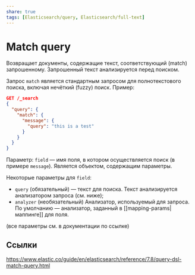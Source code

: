 ```yaml
---
share: true
tags: [Elasticsearch/query, Elasticsearch/full-text]
---
```

# Match query
Возвращает документы, содержащие текст, соответствующий (match) запрошенному. Запрошенный текст анализируется перед поиском.

Запрос `match` является стандартным запросом для полнотекстового поиска, включая нечёткий (fuzzy) поиск.
Пример:
```json
GET /_search
{
  "query": {
    "match": {
      "message": {
        "query": "this is a test"
      }
    }
  }
}
```
Параметр: `field` — имя поля, в котором осуществляется поиск (в примере `message`). Является объектом, содержащим параметры.

Некоторые параметры для `field`:
- `query` (обязательный) — текст для поиска. Текст анализируется анализатором запроса (см. ниже);
- `analyzer` (необязательный) Анализатор, используемый для запроса. По умолчанию — анализатор, заданный в [[mapping-params|маппинге]] для поля.

(все параметры см. в документации по ссылке)
## Ссылки
https://www.elastic.co/guide/en/elasticsearch/reference/7.8/query-dsl-match-query.html